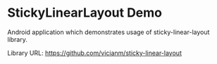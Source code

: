 # StickyLinearLayout Demo

Android application which demonstrates usage of sticky-linear-layout library.

Library URL: https://github.com/vicianm/sticky-linear-layout
